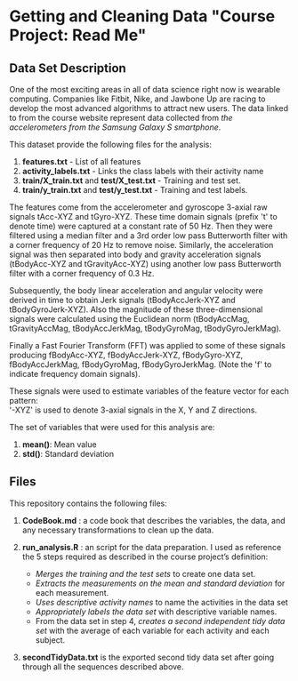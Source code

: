 Getting and Cleaning Data **"Course Project: Read Me"**
========================================

## Data Set Description

One of the most exciting areas in all of data science right now is wearable computing. Companies like Fitbit, Nike, and Jawbone Up are racing to develop the most advanced algorithms to attract new users. The data linked to from the course website represent data collected from *the accelerometers from the Samsung Galaxy S smartphone*.

This dataset provide the following files for the analysis:

1. **features.txt** - List of all features
2. **activity_labels.txt** - Links the class labels with their activity name
3. **train/X_train.txt** and **test/X_test.txt** - Training and test set.
4. **train/y_train.txt** and **test/y_test.txt** - Training and test labels.

The features come from the accelerometer and gyroscope 3-axial raw signals tAcc-XYZ and tGyro-XYZ. These time domain signals (prefix 't' to denote time) were captured at a constant rate of 50 Hz. Then they were filtered using a median filter and a 3rd order low pass Butterworth filter with a corner frequency of 20 Hz to remove noise. Similarly, the acceleration signal was then separated into body and gravity acceleration signals (tBodyAcc-XYZ and tGravityAcc-XYZ) using another low pass Butterworth filter with a corner frequency of 0.3 Hz. 

Subsequently, the body linear acceleration and angular velocity were derived in time to obtain Jerk signals (tBodyAccJerk-XYZ and tBodyGyroJerk-XYZ). Also the magnitude of these three-dimensional signals were calculated using the Euclidean norm (tBodyAccMag, tGravityAccMag, tBodyAccJerkMag, tBodyGyroMag, tBodyGyroJerkMag). 

Finally a Fast Fourier Transform (FFT) was applied to some of these signals producing fBodyAcc-XYZ, fBodyAccJerk-XYZ, fBodyGyro-XYZ, fBodyAccJerkMag, fBodyGyroMag, fBodyGyroJerkMag. (Note the 'f' to indicate frequency domain signals). 

These signals were used to estimate variables of the feature vector for each pattern:  
'-XYZ' is used to denote 3-axial signals in the X, Y and Z directions.

The set of variables that were used for this analysis are: 

1. **mean()**: Mean value
2. **std()**: Standard deviation


## Files
This repository contains the following files:

1. **CodeBook.md** : a code book that describes the variables, the data, and any necessary transformations to clean up the data.

2. **run_analysis.R** : an script for the data preparation. I used as reference  the 5 steps required as described in the course project’s definition:

    + _Merges the training and the test sets_ to create one data set.
    + _Extracts the measurements on the mean and standard deviation_ for each
    measurement.
    + _Uses descriptive activity names_ to name the activities in the data set
    + _Appropriately labels the data set_ with descriptive variable names.
    + From the data set in step 4, _creates a second independent tidy data set_
    with the average of each variable for each activity and each subject.
    
3. **secondTidyData.txt** is the exported second tidy data set after going through all the sequences described above.

 